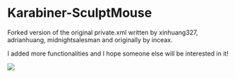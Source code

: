 # Karabiner-SculptMouse
Forked version of the original private.xml written by xinhuang327, adrianhuang, midnightsalesman and originally by inceax.

I added more functionalities and I hope someone else will be interested in it!

<img src="http://s14.postimg.org/bv0zxm8o1/Screenshot.png" />
